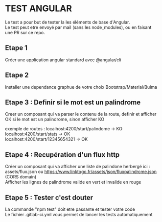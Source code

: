 # TEST ANGULAR 

Le test a pour but de tester la les éléments de base d'Angular.  
Le test peut etre envoyé par mail (sans les node_modules), ou en faisant une PR sur ce repo.

## Etape 1
Créer une application angular standard avec @angular/cli

## Etape 2
Installer une dependance graphue de votre choix Bootstrap/Material/Bulma

## Etape 3 : Definir si le mot est un palindrome
Creer un composant qui va parser le contenu de la route, definir et afficher OK si le mot est un palindrome, sinon afficher KO

exemple de routes : 
  localhost:4200/start/palindome -> KO  
  localhost:4200/start/stats -> OK  
  localhost:4200/start/12345654321 -> OK  

## Etape 4 : Recupération d'un flux http
Créer un composant qui va afficher une liste de palindone herbergé ici :  assets/flux.json ou https://www.linktogo.fr/assets/json/fluxpalindrome.json (CORS domain)  
Afficher les lignes de palindrome valide en vert et invalide en rouge


## Etape 5 : Tester c'est douter
La commande "npm test" doit etre passante et tester votre code  
Le fichier .gitlab-ci.yml vous permet de lancer les tests automatiquement
